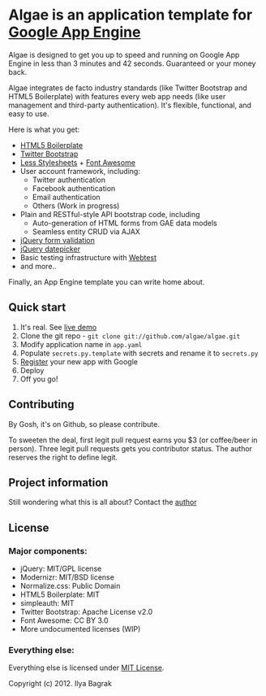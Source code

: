 # Algae is an application template for [Google App Engine](http://https://developers.google.com/appengine/)

Algae is designed to get you up to speed and running on Google App Engine in less than 3 minutes and 42 seconds. Guaranteed or your money back.

Algae integrates de facto industry standards (like Twitter Bootstrap and HTML5 Boilerplate) with features every web app needs (like user management and third-party authentication). It's flexible, functional, and easy to use.

Here is what you get: 

* [HTML5 Boilerplate](http://html5boilerplate.com)
* [Twitter Bootstrap](http://twitter.github.com/bootstrap/index.html)
* [Less Stylesheets](http://lesscss.org/) + [Font Awesome](http://fortawesome.github.com/Font-Awesome/)
* User account framework, including:
    * Twitter authentication
    * Facebook authentication
    * Email authentication
    * Others (Work in progress)
* Plain and RESTful-style API bootstrap code, including
	* Auto-generation of HTML forms from GAE data models
	* Seamless entity CRUD via AJAX
* [jQuery form validation](http://docs.jquery.com/Plugins/Validation)
* [jQuery datepicker](http://www.eyecon.ro/bootstrap-datepicker)
* Basic testing infrastructure with [Webtest](http://webtest.readthedocs.org/en/latest/)
* and more..

Finally, an App Engine template you can write home about.

## Quick start

1. It's real. See [live demo](http://green-algae.appspot.com)
2. Clone the git repo - `git clone git://github.com/algae/algae.git`
3. Modify application name in `app.yaml`
4. Populate `secrets.py.template` with secrets and rename it to `secrets.py`
5. [Register](https://appengine.google.com/) your new app with Google
6. Deploy
7. Off you go!

## Contributing

By Gosh, it's on Github, so please contribute.

To sweeten the deal, first legit pull request earns you $3 (or coffee/beer in person). 
Three legit pull requests gets you contributor status. The author reserves the right to define legit.

## Project information

Still wondering what this is all about? Contact the [author](http://twitter.com/ibagrak)

## License

### Major components:

* jQuery: MIT/GPL license
* Modernizr: MIT/BSD license
* Normalize.css: Public Domain
* HTML5 Boilerplate: MIT
* simpleauth: MIT
* Twitter Bootstrap: Apache License v2.0
* Font Awesome: CC BY 3.0
* More undocumented licenses (WIP)

### Everything else:

Everything else is licensed under [MIT License](http://opensource.org/licenses/mit-license.php).

Copyright (c) 2012. Ilya Bagrak
